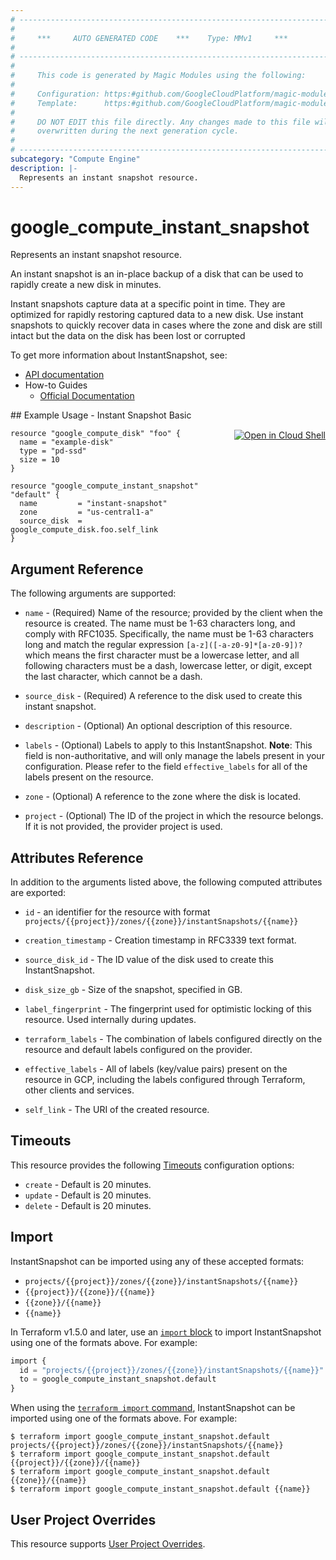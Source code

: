 ```yaml
---
# ----------------------------------------------------------------------------
#
#     ***     AUTO GENERATED CODE    ***    Type: MMv1     ***
#
# ----------------------------------------------------------------------------
#
#     This code is generated by Magic Modules using the following:
#
#     Configuration: https:#github.com/GoogleCloudPlatform/magic-modules/tree/main/mmv1/products/compute/InstantSnapshot.yaml
#     Template:      https:#github.com/GoogleCloudPlatform/magic-modules/tree/main/mmv1/templates/terraform/resource.html.markdown.tmpl
#
#     DO NOT EDIT this file directly. Any changes made to this file will be
#     overwritten during the next generation cycle.
#
# ----------------------------------------------------------------------------
subcategory: "Compute Engine"
description: |-
  Represents an instant snapshot resource.
---
```


# google_compute_instant_snapshot

Represents an instant snapshot resource.

An instant snapshot is an in-place backup of a disk that can be used to rapidly create a new disk in minutes.

Instant snapshots capture data at a specific point in time. They are optimized for rapidly restoring captured
data to a new disk. Use instant snapshots to quickly recover data in cases where the zone and disk are still intact
but the data on the disk has been lost or corrupted


To get more information about InstantSnapshot, see:

* [API documentation](https://cloud.google.com/compute/docs/reference/rest/v1/instantSnapshots)
* How-to Guides
    * [Official Documentation](https://cloud.google.com/compute/docs/disks/instant-snapshots)

<div class = "oics-button" style="float: right; margin: 0 0 -15px">
  <a href="https://console.cloud.google.com/cloudshell/open?cloudshell_git_repo=https%3A%2F%2Fgithub.com%2Fterraform-google-modules%2Fdocs-examples.git&cloudshell_image=gcr.io%2Fcloudshell-images%2Fcloudshell%3Alatest&cloudshell_print=.%2Fmotd&cloudshell_tutorial=.%2Ftutorial.md&cloudshell_working_dir=instant_snapshot_basic&open_in_editor=main.tf" target="_blank">
    <img alt="Open in Cloud Shell" src="//gstatic.com/cloudssh/images/open-btn.svg" style="max-height: 44px; margin: 32px auto; max-width: 100%;">
  </a>
</div>
## Example Usage - Instant Snapshot Basic


```hcl
resource "google_compute_disk" "foo" {
  name = "example-disk"
  type = "pd-ssd"
  size = 10
}

resource "google_compute_instant_snapshot" "default" {
  name         = "instant-snapshot"
  zone         = "us-central1-a"
  source_disk  = google_compute_disk.foo.self_link
}
```

## Argument Reference

The following arguments are supported:


* `name` -
  (Required)
  Name of the resource; provided by the client when the resource is
  created. The name must be 1-63 characters long, and comply with
  RFC1035. Specifically, the name must be 1-63 characters long and match
  the regular expression `[a-z]([-a-z0-9]*[a-z0-9])?` which means the
  first character must be a lowercase letter, and all following
  characters must be a dash, lowercase letter, or digit, except the last
  character, which cannot be a dash.

* `source_disk` -
  (Required)
  A reference to the disk used to create this instant snapshot.


* `description` -
  (Optional)
  An optional description of this resource.

* `labels` -
  (Optional)
  Labels to apply to this InstantSnapshot.
  **Note**: This field is non-authoritative, and will only manage the labels present in your configuration.
  Please refer to the field `effective_labels` for all of the labels present on the resource.

* `zone` -
  (Optional)
  A reference to the zone where the disk is located.

* `project` - (Optional) The ID of the project in which the resource belongs.
    If it is not provided, the provider project is used.



## Attributes Reference

In addition to the arguments listed above, the following computed attributes are exported:

* `id` - an identifier for the resource with format `projects/{{project}}/zones/{{zone}}/instantSnapshots/{{name}}`

* `creation_timestamp` -
  Creation timestamp in RFC3339 text format.

* `source_disk_id` -
  The ID value of the disk used to create this InstantSnapshot.

* `disk_size_gb` -
  Size of the snapshot, specified in GB.

* `label_fingerprint` -
  The fingerprint used for optimistic locking of this resource. Used
  internally during updates.

* `terraform_labels` -
  The combination of labels configured directly on the resource
   and default labels configured on the provider.

* `effective_labels` -
  All of labels (key/value pairs) present on the resource in GCP, including the labels configured through Terraform, other clients and services.
* `self_link` - The URI of the created resource.


## Timeouts

This resource provides the following
[Timeouts](https://developer.hashicorp.com/terraform/plugin/sdkv2/resources/retries-and-customizable-timeouts) configuration options:

- `create` - Default is 20 minutes.
- `update` - Default is 20 minutes.
- `delete` - Default is 20 minutes.

## Import


InstantSnapshot can be imported using any of these accepted formats:

* `projects/{{project}}/zones/{{zone}}/instantSnapshots/{{name}}`
* `{{project}}/{{zone}}/{{name}}`
* `{{zone}}/{{name}}`
* `{{name}}`


In Terraform v1.5.0 and later, use an [`import` block](https://developer.hashicorp.com/terraform/language/import) to import InstantSnapshot using one of the formats above. For example:

```tf
import {
  id = "projects/{{project}}/zones/{{zone}}/instantSnapshots/{{name}}"
  to = google_compute_instant_snapshot.default
}
```

When using the [`terraform import` command](https://developer.hashicorp.com/terraform/cli/commands/import), InstantSnapshot can be imported using one of the formats above. For example:

```
$ terraform import google_compute_instant_snapshot.default projects/{{project}}/zones/{{zone}}/instantSnapshots/{{name}}
$ terraform import google_compute_instant_snapshot.default {{project}}/{{zone}}/{{name}}
$ terraform import google_compute_instant_snapshot.default {{zone}}/{{name}}
$ terraform import google_compute_instant_snapshot.default {{name}}
```

## User Project Overrides

This resource supports [User Project Overrides](https://registry.terraform.io/providers/hashicorp/google/latest/docs/guides/provider_reference#user_project_override).
